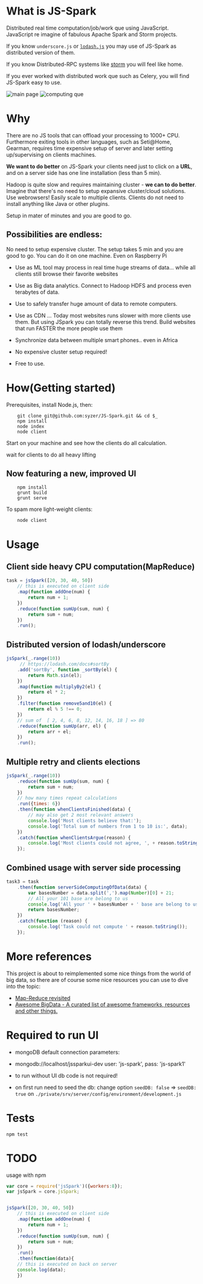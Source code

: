 What is JS-Spark
====
Distributed real time computation/job/work que using JavaScript.
JavaScript re imagine of fabulous Apache Spark and Storm projects.

If you know `underscore.js` or [`lodash.js`](https://lodash.com/) you may use of JS-Spark
as distributed version of them.

If you know Distributed-RPC systems like [storm](https://storm.incubator.apache.org/documentation/Distributed-RPC.html)
you will feel like home.

If you ever worked with distributed work que such as Celery, 
you will find JS-Spark easy to use.

![main page](https://raw.github.com/syzer/JS-Spark/master/public/docs/JS-Spark-main-page.png)
![computing que](https://raw.github.com/syzer/JS-Spark/master/public/docs/JS-Spark-computing-que-view.png)



Why
===
There are no JS tools that can offload your processing to 1000+ CPU.
Furthermore exiting tools in other languages, such as Seti@Home, Gearman, requires time expensive setup of server and later setting up/supervising on clients machines. 

**We want to do better** on JS-Spark your clients need just to click on a **URL**, and on a server side has one line installation (less than 5 min).

Hadoop is quite slow and requires maintaining cluster - **we can to do better**. Imagine that there's no need to setup expansive cluster/cloud solutions. 
Use webrowsers! Easily scale to multiple clients. Clients do not need to install anything like Java or other plugins.

Setup in mater of minutes and you are good to go.

Possibilities are endless:
--------------------------
No need to setup expensive cluster. The setup takes 5 min and you are good to go. You can do it on one machine. Even on Raspberry Pi

* Use as ML tool may process in real time huge streams of data... while all clients still browse their favorite websites

* Use as Big data analytics. Connect to Hadoop HDFS and process even terabytes of data.

* Use to safely transfer huge amount of data to remote computers.

* Use as CDN ... Today most websites runs slower with more clients use them.
But using JSpark you can totally reverse this trend. Build websites that run FASTER the more people use them

* Synchronize data between multiple smart phones.. even in Africa

* No expensive cluster setup required!

* Free to use.


How(Getting started)
====================
Prerequisites, install Node.js, then:

        git clone git@github.com:syzer/JS-Spark.git && cd $_
        npm install
        node index
        node client
        
Start on your machine and see how the clients do all calculation.

wait for clients to do all heavy lifting

Now featuring a new, improved UI
--------------------------------
        npm install
        grunt build
        grunt serve

To spam more light-weight clients:        
        
        node client
        

Usage
=====
Client side heavy CPU computation(MapReduce)
--------------------------------------------

```JavaScript
task = jsSpark([20, 30, 40, 50])
    // this is executed on client side
    .map(function addOne(num) {
        return num + 1;
    })
    .reduce(function sumUp(sum, num) {
        return sum + num;
    })
    .run();
```

Distributed version of lodash/underscore 
----------------------------------------

```JavaScript
jsSpark(_.range(10))
     // https://lodash.com/docs#sortBy
    .add('sortBy', function _sortBy(el) {
        return Math.sin(el);
    })
    .map(function multiplyBy2(el) {
        return el * 2;
    })
    .filter(function remove5and10(el) {
        return el % 5 !== 0;
    })
    // sum of  [ 2, 4, 6, 8, 12, 14, 16, 18 ] => 80
    .reduce(function sumUp(arr, el) {
        return arr + el;
    })
    .run();
```


Multiple retry and clients elections
------------------------------------

```JavaScript
jsSpark(_.range(10))
    .reduce(function sumUp(sum, num) {
        return sum + num;
    })
    // how many times repeat calculations
    .run({times: 6})
    .then(function whenClientsFinished(data) {
        // may also get 2 most relevant answers
        console.log('Most clients believe that:');
        console.log('Total sum of numbers from 1 to 10 is:', data);
    })
    .catch(function whenClientsArgue(reason) {
        console.log('Most clients could not agree, ', + reason.toString());
    });
```


Combined usage with server side processing
------------------------------------------

```JavaScript
task3 = task
    .then(function serverSideComputingOfData(data) {
        var basesNumber = data.split(',').map(Number)[0] + 21;
        // All your 101 base are belong to us
        console.log('All your ' + basesNumber + ' base are belong to us');
        return basesNumber;
    })
    .catch(function (reason) {
        console.log('Task could not compute ' + reason.toString());
    });
```



More references
===============
This project is about to reimplemented some nice things from the world of big data, so there are of course some nice
resources you can use to dive into the topic:

* [Map-Reduce revisited](http://citeseerx.ist.psu.edu/viewdoc/download?doi=10.1.1.104.5859&rep=rep1&type=pdf)
* [Awesome BigData - A curated list of awesome frameworks, resources and other things.](https://github.com/onurakpolat/awesome-bigdata)


Required to run UI
==================
* mongoDB
default connection parameters:

* mongodb://localhost/jssparkui-dev user: 'js-spark', pass: 'js-spark1'

* to run without UI db code is not required!

* on first run need to seed the db: change option `seedDB: false` => `seedDB: true`
on `./private/srv/server/config/environment/development.js`

Tests
=====
`npm test`


TODO
====

usage with npm


```js
var core = require('jsSpark')({workers:8});
var jsSpark = core.jsSpark;


jsSpark([20, 30, 40, 50])
    // this is executed on client side
    .map(function addOne(num) {
        return num + 1;
    })
    .reduce(function sumUp(sum, num) {
        return sum + num;
    })
    .run()
    .then(function(data){
    // this is executed on back on server
    console.log(data);
    })

```
